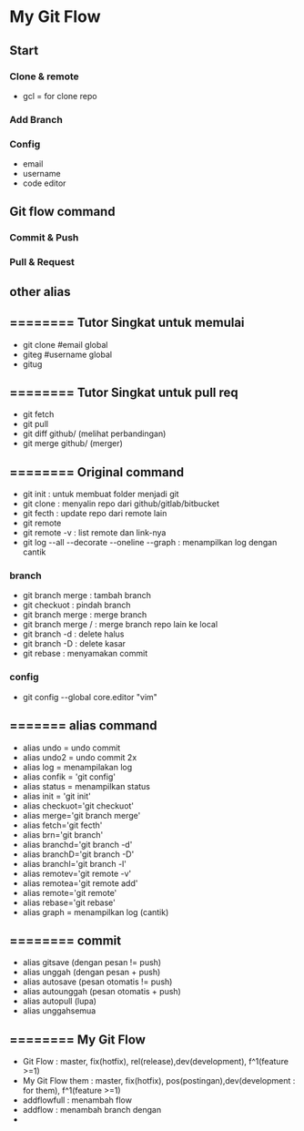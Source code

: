 # My Git Flow 
## Start
### Clone & remote
- gcl = for clone repo
### Add Branch
### Config
- email
- username
- code editor

## Git flow command
### Commit & Push
### Pull & Request

## other alias

## 








## ======== Tutor Singkat untuk memulai
- git clone <url>
#email global
- giteg
#username global
- gitug

## ======== Tutor Singkat untuk pull req
- git fetch <nama remote> <nama cabang>
- git pull <nama remote> <nama cabang>
- git diff <branch1> github/<branch2> (melihat perbandingan)
- git merge  <branch-sekarang> github/<branch-yang-dipull> (merger)

## ======== Original command
- git init : untuk membuat folder menjadi git 
- git clone : menyalin repo dari github/gitlab/bitbucket
- git fecth <remote> : update repo dari remote lain
- git remote <nameRemote> <url>
- git remote -v : list remote dan link-nya
- git log --all --decorate --oneline --graph : menampilkan log dengan cantik
### branch
- git branch merge <branchName> : tambah branch
- git checkuot <branch> : pindah branch
- git branch merge <branch> : merge branch
- git branch merge <remote>/<branch> : merge branch repo lain ke local
- git branch -d <branch> : delete halus
- git branch -D <branch> : delete kasar
- git rebase <branch> : menyamakan commit
### config
- git config --global core.editor "vim"

## ======= alias command
- alias undo = undo commit
- alias undo2 = undo commit 2x
- alias log = menampilakan log
- alias confik = 'git config'
- alias status = menampilkan status
- alias init = 'git init'
- alias checkuot='git checkuot'
- alias merge='git branch merge'
- alias fetch='git fecth'
- alias brn='git branch'
- alias branchd='git branch -d'
- alias branchD='git branch -D'
- alias branchl='git branch -l'
- alias remotev='git remote -v'
- alias remotea='git remote add'
- alias remote='git remote'
- alias rebase='git rebase'
- alias graph = menampilkan log (cantik)

## ======== commit
- alias gitsave (dengan pesan != push)
- alias unggah (dengan pesan + push)
- alias autosave (pesan otomatis != push)
- alias autounggah (pesan otomatis + push)
- alias autopull (lupa)
- alias unggahsemua

## ======== My Git Flow
- Git Flow : master, fix(hotfix), rel(release),dev(development), f^1(feature >=1)
- My Git Flow them : master, fix(hotfix), pos(postingan),dev(development : for them), f^1(feature >=1)
- addflowfull : menambah flow 
- addflow : menambah branch dengan 
- 

